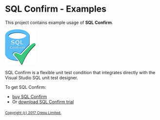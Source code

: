 # SQL Confirm - Examples

This project contains example usage of **SQL Confirm**.

![SQL Confirm Logo](Logo.png)

SQL Confirm is a flexible unit test condition that integrates directly with the Visual Studio SQL unit test designer.

To get SQL Confirm:

 - [buy SQL Confirm](https://gum.co/SQLConfirm)
 - Or [download SQL Confirm trial](https://goo.gl/forms/COhkjIuCTds39RPQ2)

<sub>[Copyright (c) 2017 Creou Limited.](LICENSE.md)</sub>
